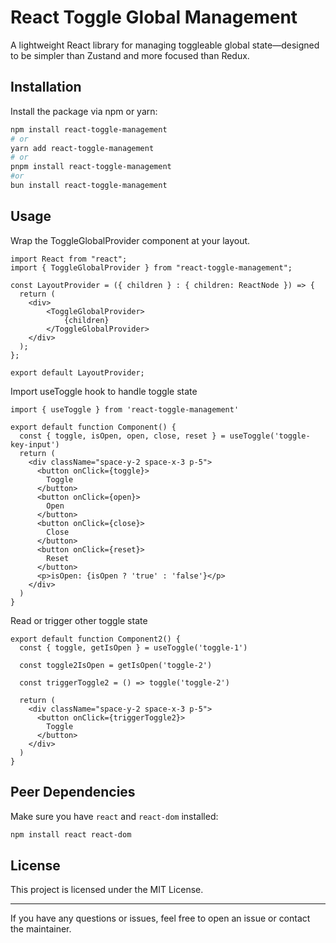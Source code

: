 # React Toggle Global Management

A lightweight React library for managing toggleable global state—designed to be simpler than Zustand and more focused than Redux.

## Installation

Install the package via npm or yarn:

```bash
npm install react-toggle-management
# or
yarn add react-toggle-management
# or
pnpm install react-toggle-management
#or 
bun install react-toggle-management
```

## Usage

Wrap the ToggleGlobalProvider component at your layout.

```tsx
import React from "react";
import { ToggleGlobalProvider } from "react-toggle-management";

const LayoutProvider = ({ children } : { children: ReactNode }) => {
  return (
    <div>
        <ToggleGlobalProvider>  
            {children}
        </ToggleGlobalProvider>
    </div>
  );
};

export default LayoutProvider;
```

Import useToggle hook to handle toggle state

```tsx
import { useToggle } from 'react-toggle-management'

export default function Component() {
  const { toggle, isOpen, open, close, reset } = useToggle('toggle-key-input')
  return (
    <div className="space-y-2 space-x-3 p-5">
      <button onClick={toggle}>
        Toggle
      </button>
      <button onClick={open}>
        Open
      </button>
      <button onClick={close}>
        Close
      </button>
      <button onClick={reset}>
        Reset
      </button>
      <p>isOpen: {isOpen ? 'true' : 'false'}</p>
    </div>
  )
}
```

Read or trigger other toggle state

```tsx
export default function Component2() {
  const { toggle, getIsOpen } = useToggle('toggle-1')

  const toggle2IsOpen = getIsOpen('toggle-2')

  const triggerToggle2 = () => toggle('toggle-2')
  
  return (
    <div className="space-y-2 space-x-3 p-5">
      <button onClick={triggerToggle2}>
        Toggle
      </button>
    </div>
  )
}
```

## Peer Dependencies

Make sure you have `react` and `react-dom` installed:

```bash
npm install react react-dom
```

## License

This project is licensed under the MIT License.

---

If you have any questions or issues, feel free to open an issue or contact the maintainer.

